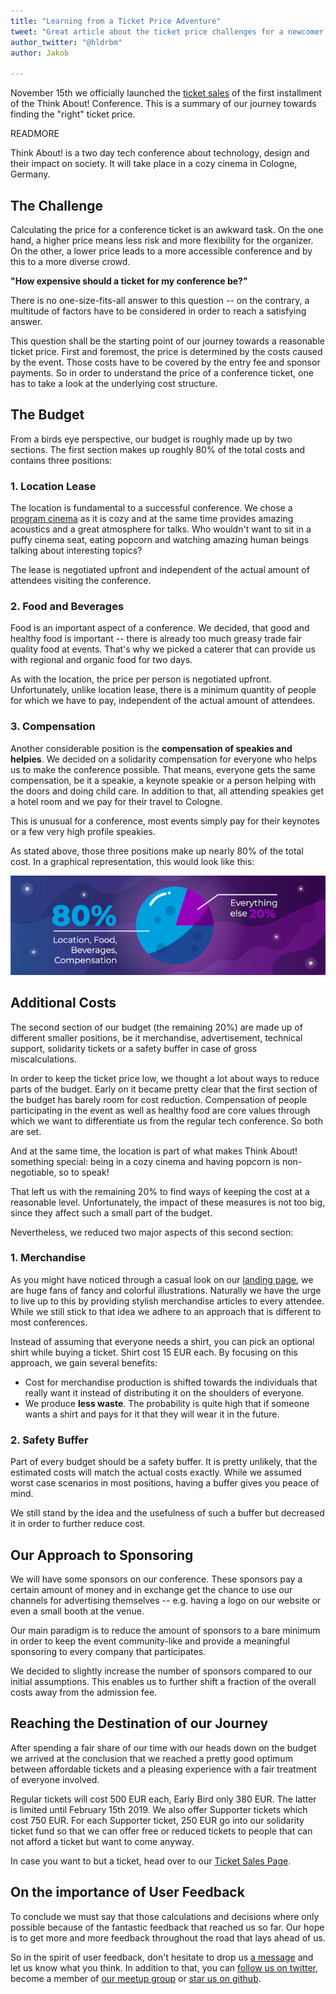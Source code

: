 ```yaml
---
title: "Learning from a Ticket Price Adventure"
tweet: "Great article about the ticket price challenges for a newcomer conference @ThinkAboutConf #thinkabout19"
author_twitter: "@hldrbm"
author: Jakob

---
```


November 15th we officially launched the [ticket sales](/en/tickets.html) of
the first installment of the Think About! Conference. This is a summary of our
journey towards finding the "right" ticket price.

READMORE

Think About! is a two day tech conference about technology, design and their
impact on society. It will take place in a cozy cinema in Cologne, Germany.

## The Challenge

Calculating the price for a conference ticket is an awkward task. On the one
hand, a higher price means less risk and more flexibility for the organizer. On
the other, a lower price leads to a more accessible conference and by this to a
more diverse crowd.

**"How expensive should a ticket for my conference be?"**

There is no one-size-fits-all answer to this question -- on the contrary, a
multitude of factors have to be considered in order to reach a satisfying
answer.

This question shall be the starting point of our journey towards a reasonable
ticket price. First and foremost, the price is determined by the costs caused
by the event. Those costs have to be covered by the entry fee and sponsor
payments. So in order to understand the price of a conference ticket, one has
to take a look at the underlying cost structure.

## The Budget

From a birds eye perspective, our budget is roughly made up by two sections.
The first section makes up roughly 80% of the total costs and contains three
positions:

### 1. Location Lease

The location is fundamental to a successful conference. We chose a [program
cinema](https://www.cinenova.de/) as it is cozy and at the same time provides
amazing acoustics and a great atmosphere for talks. Who wouldn't want to sit in
a puffy cinema seat, eating popcorn and watching amazing human beings talking
about interesting topics?

The lease is negotiated upfront and independent of the actual amount of
attendees visiting the conference.

### 2. Food and Beverages

Food is an important aspect of a conference. We decided, that good and healthy
food is important -- there is already too much greasy trade fair quality food
at events. That's why we picked a caterer that can provide us with regional and
organic food for two days.

As with the location, the price per person is negotiated upfront.
Unfortunately, unlike location lease, there is a minimum quantity of people for
which we have to pay, independent of the actual amount of attendees.

### 3. Compensation

Another considerable position is the **compensation of speakies and helpies**.
We decided on a solidarity compensation for everyone who helps us to make the
conference possible. That means, everyone gets the same compensation, be it a
speakie, a keynote speakie or a person helping with the doors and doing child
care. In addition to that, all attending speakies get a hotel room and we pay
for their travel to Cologne.

This is unusual for a conference, most events simply pay for their keynotes or a
few very high profile speakies.

As stated above, those three positions make up nearly 80% of the total cost. In
a graphical representation, this would look like this:

![Graph that shows a bar filled by 80%](/assets/images/blog/learning-from-a-ticket-price-adventure/stats.png)

## Additional Costs

The second section of our budget (the remaining 20%) are made up of different
smaller positions, be it merchandise, advertisement, technical support,
solidarity tickets or a safety buffer in case of gross miscalculations.

In order to keep the ticket price low, we thought a lot about ways to reduce
parts of the budget. Early on it became pretty clear that the first section of
the budget has barely room for cost reduction. Compensation of people
participating in the event as well as healthy food are core values through
which we want to differentiate us from the regular tech conference. So both are
set.

And at the same time, the location is part of what makes Think About! something
special: being in a cozy cinema and having popcorn is non-negotiable, so to
speak!

That left us with the remaining 20% to find ways of keeping the cost at a
reasonable level. Unfortunately, the impact of these measures is not too big,
since they affect such a small part of the budget.

Nevertheless, we reduced two major aspects of this second section:

### 1. Merchandise

As you might have noticed through a casual look on our [landing page](/en/), we
are huge fans of fancy and colorful illustrations. Naturally we have the urge
to live up to this by providing stylish merchandise articles to every attendee.
While we still stick to that idea we adhere to an approach that is different to
most conferences.

Instead of assuming that everyone needs a shirt, you can pick an optional shirt
while buying a ticket. Shirt cost 15 EUR each. By focusing on this approach, we
gain several benefits:

* Cost for merchandise production is shifted towards the individuals that
really want it instead of distributing it on the shoulders of everyone.
* We produce **less waste**. The probability is quite high that if someone
wants a shirt and pays for it that they will wear it in the future.

### 2. Safety Buffer

Part of every budget should be a safety buffer. It is pretty unlikely, that the
estimated costs will match the actual costs exactly. While we assumed worst
case scenarios in most positions, having a buffer gives you peace of mind.

We still stand by the idea and the usefulness of such a buffer but decreased it
in order to further reduce cost.

## Our Approach to Sponsoring

We will have some sponsors on our conference. These sponsors pay a certain
amount of money and in exchange get the chance to use our channels for
advertising themselves -- e.g. having a logo on our website or even a small
booth at the venue.

Our main paradigm is to reduce the amount of sponsors to a bare minimum in
order to keep the event community-like and provide a meaningful sponsoring to
every company that participates.

We decided to slightly increase the number of sponsors compared to our initial
assumptions. This enables us to further shift a fraction of the overall costs
away from the admission fee.

## Reaching the Destination of our Journey

After spending a fair share of our time with our heads down on the budget we
arrived at the conclusion that we reached a pretty good optimum between
affordable tickets and a pleasing experience with a fair treatment of everyone
involved.

Regular tickets will cost 500 EUR each, Early Bird only 380 EUR. The latter is
limited until February 15th 2019. We also offer Supporter tickets which cost
750 EUR. For each Supporter ticket, 250 EUR go into our solidarity ticket fund
so that we can offer free or reduced tickets to people that can not afford a
ticket but want to come anyway.

In case you want to but a ticket, head over to our [Ticket Sales
Page](/en/tickets.html).

## On the importance of User Feedback

To conclude we must say that those calculations and decisions where only
possible because of the fantastic feedback that reached us so far. Our hope is
to get more and more feedback throughout the road that lays ahead of us.

So in the spirit of user feedback, don't hesitate to drop us [a
message](mailto:kontakt@think-about.io) and let us know what you think. In
addition to that, you can [follow us on twitter](/goto/twitter), become a
member of [our meetup group](/goto/meetup) or [star us on
github](/goto/github).

